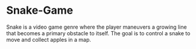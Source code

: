 # Snake-Game

Snake is a video game genre where the player maneuvers a growing line that becomes a primary obstacle to itself. 
The goal is to control a snake to move and collect apples in a map.
